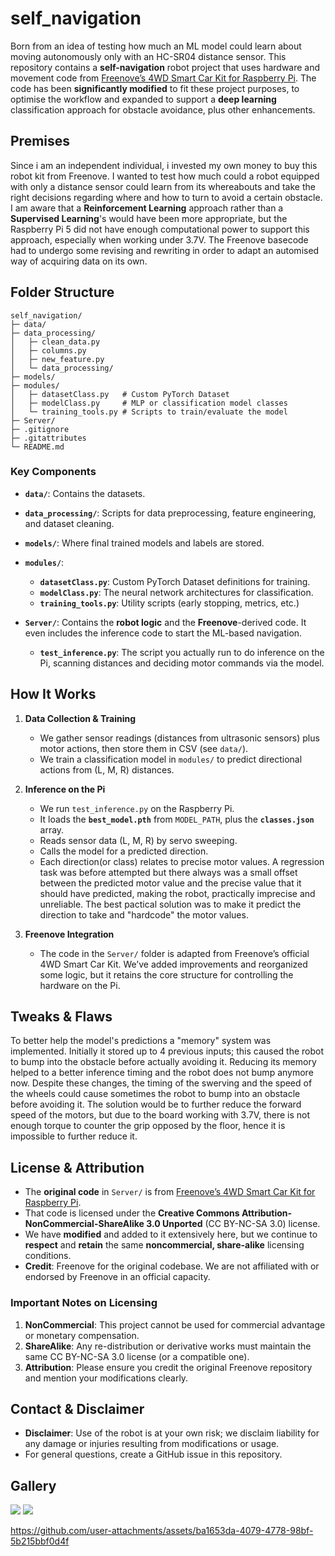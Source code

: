 # self_navigation

Born from an idea of testing how much an ML model could learn about moving autonomously only with an HC-SR04 distance sensor. This repository contains a **self-navigation** robot project that uses hardware and movement code from [Freenove’s 4WD Smart Car Kit for Raspberry Pi](https://github.com/Freenove/Freenove_4WD_Smart_Car_Kit_for_Raspberry_Pi/). The code has been **significantly modified** to fit these project purposes, to optimise the workflow and expanded to support a **deep learning** classification approach for obstacle avoidance, plus other enhancements.

## Premises

Since i am an independent individual, i invested my own money to buy this robot kit from Freenove. I wanted to test how much could a robot equipped with only a distance sensor could learn from its whereabouts and take the right decisions regarding where and how to turn to avoid a certain obstacle. I am aware that a **Reinforcement Learning** approach rather than a **Supervised Learning**'s would have been more appropriate, but the Raspberry Pi 5 did not have enough computational power to support this approach, especially when working under 3.7V. The Freenove basecode had to undergo some revising and rewriting in order to adapt an automised way of acquiring data on its own. 

## Folder Structure

```
self_navigation/
├─ data/
├─ data_processing/
│   ├─ clean_data.py
│   ├─ columns.py
│   ├─ new_feature.py
│   └─ data_processing/
├─ models/
├─ modules/
│   ├─ datasetClass.py   # Custom PyTorch Dataset
│   ├─ modelClass.py     # MLP or classification model classes
│   └─ training_tools.py # Scripts to train/evaluate the model
├─ Server/
├─ .gitignore
├─ .gitattributes
└─ README.md
```

### Key Components

- **`data/`**: 
  Contains the datasets.

- **`data_processing/`**: Scripts for data preprocessing, feature engineering, and dataset cleaning.  
- **`models/`**: Where final trained models and labels are stored.  
- **`modules/`**:  
  - **`datasetClass.py`**: Custom PyTorch Dataset definitions for training.  
  - **`modelClass.py`**: The neural network architectures for classification.  
  - **`training_tools.py`**: Utility scripts (early stopping, metrics, etc.)  
- **`Server/`**:  Contains the **robot logic** and the **Freenove**-derived code. It even includes the inference code to start the ML-based navigation. 
  - **`test_inference.py`**: The script you actually run to do inference on the Pi, scanning distances and deciding motor commands via the model.   

## How It Works

1. **Data Collection & Training**  
   - We gather sensor readings (distances from ultrasonic sensors) plus motor actions, then store them in CSV (see `data/`).  
   - We train a classification model in `modules/` to predict directional actions from (L, M, R) distances.  

2. **Inference on the Pi**  
   - We run `test_inference.py` on the Raspberry Pi.  
   - It loads the **`best_model.pth`** from `MODEL_PATH`, plus the **`classes.json`** array.  
   - Reads sensor data (L, M, R) by servo sweeping. 
   - Calls the model for a predicted direction.  
   - Each direction(or class) relates to precise motor values. A regression task was before attempted but there always was a small offset between the predicted motor
     value and the precise value that it should have predicted, making the robot, practically imprecise and unreliable. The best pactical solution was to make it predict
     the direction to take and "hardcode" the motor values. 

3. **Freenove Integration**  
   - The code in the `Server/` folder is adapted from Freenove’s official 4WD Smart Car Kit. We’ve added improvements and reorganized some logic, but it retains the core structure for controlling the hardware on the Pi.

## Tweaks & Flaws

To better help the model's predictions a "memory" system was implemented. Initially it stored up to 4 previous inputs; this caused the robot to bump into the obstacle before
actually avoiding it. Reducing its memory helped to a better inference timing and the robot does not bump anymore now. Despite these changes, the timing of the swerving and the speed of the wheels could cause sometimes the robot to bump into an obstacle before avoiding it. The solution would be to further reduce the forward speed of the motors, but due to the board working with 3.7V, there is not enough torque to counter the grip opposed by the floor, hence it is impossible to further reduce it. 

## License & Attribution

- The **original code** in `Server/` is from [Freenove’s 4WD Smart Car Kit for Raspberry Pi](https://github.com/Freenove/Freenove_4WD_Smart_Car_Kit_for_Raspberry_Pi/). 
- That code is licensed under the **Creative Commons Attribution-NonCommercial-ShareAlike 3.0 Unported** (CC BY-NC-SA 3.0) license.  
- We have **modified** and added to it extensively here, but we continue to **respect** and **retain** the same **noncommercial, share-alike** licensing conditions.  
- **Credit**: Freenove for the original codebase. We are not affiliated with or endorsed by Freenove in an official capacity.

### Important Notes on Licensing

1. **NonCommercial**: This project cannot be used for commercial advantage or monetary compensation.  
2. **ShareAlike**: Any re-distribution or derivative works must maintain the same CC BY-NC-SA 3.0 license (or a compatible one).  
3. **Attribution**: Please ensure you credit the original Freenove repository and mention your modifications clearly.  

## Contact & Disclaimer

- **Disclaimer**: Use of the robot is at your own risk; we disclaim liability for any damage or injuries resulting from modifications or usage. 
- For general questions, create a GitHub issue in this repository.

## Gallery

<img src="imgs/1.jpg"></img>
<img src="imgs/2.jpg"></img>

https://github.com/user-attachments/assets/ba1653da-4079-4778-98bf-5b215bbf0d4f

